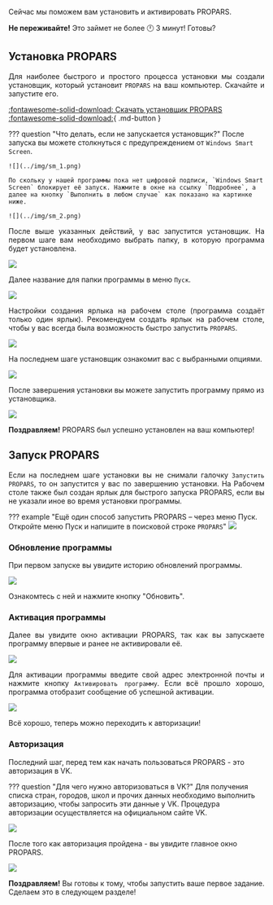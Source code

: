 
<div style="text-align: justify">
  <p>Сейчас мы поможем вам установить и активировать PROPARS.</p>
  <p><b>Не переживайте!</b> Это займет не более 🕛 3 минут! Готовы?</p>
</div>

## Установка PROPARS

<div style="text-align: justify">
  <p>Для наиболее быстрого и простого процесса установки мы создали установщик, который установит <code>PROPARS</code> на ваш компьютер. Скачайте и запустите его.</p>
</div>

[:fontawesome-solid-download: Скачать установщик PROPARS :fontawesome-solid-download:](https://soft-issue.com/vku2-version/setups/propars-setup.exe){ .md-button }

??? question "Что делать, если не запускается установщик?"
    После запуска вы можете столкнуться с предупреждением от `Windows Smart Screen`.

    ![](../img/sm_1.png)

    По скольку у нашей программы пока нет цифровой подписи, `Windows Smart Screen` блокирует её запуск. Нажмите в окне на ссылку `Подробнее`, а далее на кнопку `Выполнить в любом случае` как показано на картинке ниже.

    ![](../img/sm_2.png)

<div style="text-align: justify">
После выше указанных действий, у вас запустится установщик. На первом шаге вам необходимо выбрать папку, в которую программа будет установлена.
</div>

![](../img/installer_1.png)

Далее название для папки программы в меню `Пуск`.

![](../img/installer_2.png)

<div style="text-align: justify">
  Настройки создания ярлыка на рабочем столе (программа создаёт только один ярлык). Рекомендуем создать ярлык на рабочем столе, чтобы у вас всегда была возможность быстро запустить <code>PROPARS</code>.
</div>

![](../img/installer_3.png)

На последнем шаге установщик ознакомит вас с выбранными опциями.

![](../img/installer_4.png)

После завершения установки вы можете запустить программу прямо из установщика.

![](../img/installer_5.png)

<div style="text-align: justify">
  <p>
    <b>Поздравляем!</b> PROPARS был успешно установлен на ваш компьютер!
  </p>
</div>

## Запуск PROPARS
<div style="text-align: justify">
  <p>
    Если на последнем шаге установки вы не снимали галочку <code>Запустить PROPARS</code>, то он запустится у вас по завершению установки.
    На Рабочем столе также был создан ярлык для быстрого запуска PROPARS, если вы не указали иное во время установки программы.
  </p>
</div>

??? example "Ещё один способ запустить PROPARS – через меню Пуск. Откройте меню Пуск и напишите в поисковой строке `PROPARS`"
    ![](../img/launch.png)

### Обновление программы

<div style="text-align: justify">
  <p>
    При первом запуске вы увидите историю обновлений программы.
  </p>
</div>

![](./../img/updates.png)

Ознакомтесь с ней и нажмите кнопку "Обновить".

### Активация программы

<div style="text-align: justify">
  <p>
    Далее вы увидите окно активации PROPARS, так как вы запускаете программу впервые и ранее не активировали её.
  </p>
</div>

![](./../img/activation.png)
<div style="text-align: justify">
  <p>
    Для активации программы введите свой адрес электронной почты и нажмите кнопку <code>Активировать программу</code>. Если всё прошло хорошо, программа отобразит сообщение об успешной активации.
  </p>
</div>

![](./../img/activated.png)

<div style="text-align: justify">
  <p>
    Всё хорошо, теперь можно переходить к авторизации!
  </p>
</div>

### Авторизация

Последний шаг, перед тем как начать пользоваться PROPARS - это авторизация в VK. 

??? question "Для чего нужно авторизоваться в VK?"
    Для получения списка стран, городов, школ и прочих данных необходимо выполнить авторизацию, чтобы запросить эти данные у VK. Процедура авторизации осуществляется на официальном сайте VK.

![](./../img/auth.png)

После того как авторизация пройдена - вы увидите главное окно PROPARS.

![](./../img/main-window.png)

<div style="text-align: justify">
  <p>
    <b>Поздравляем!</b> Вы готовы к тому, чтобы запустить ваше первое задание. Сделаем это в следующем разделе!
  </p>
</div>